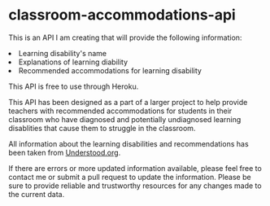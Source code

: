 # classroom-accommodations-api

This is an API I am creating that will provide the following information:

<li>Learning disability's name
<li>Explanations of learning diability
<li>Recommended accommodations for learning disability

This API is free to use through Heroku.

This API has been designed as a part of a larger project to help provide teachers with recommended accommodations for students in their classroom who have diagnosed and potentially undiagnosed learning disablities that cause them to struggle in the classroom.

All information about the learning disabilities and recommendations has been taken from <a href="https://www.understood.org/">Understood.org</a>.

If there are errors or more updated information available, please feel free to contact me or submit a pull request to update the information.
Please be sure to provide reliable and trustworthy resources for any changes made to the current data.
